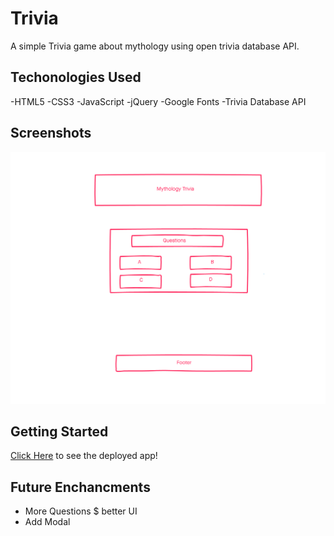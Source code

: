 # Trivia

A simple Trivia game about mythology using open trivia database API.

## Techonologies Used

-HTML5
-CSS3
-JavaScript
-jQuery
-Google Fonts
-Trivia Database API

## Screenshots
![wireframe](./imgs/wireframe.png)

## Getting Started

[Click Here](#) to see the deployed app!

## Future Enchancments
- More Questions $ better UI
- Add Modal
